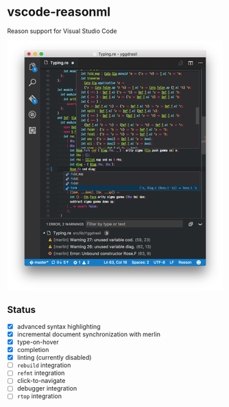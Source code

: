 # vscode-reasonml

Reason support for Visual Studio Code

![screenshot](https://github.com/freebroccolo/vscode-reasonml/raw/master/assets/screenshot.png)

## Status

- [x] advanced syntax highlighting
- [x] incremental document synchronization with merlin
- [x] type-on-hover
- [x] completion
- [x] linting (currently disabled)
- [ ] `rebuild` integration
- [ ] `refmt` integration
- [ ] click-to-navigate
- [ ] debugger integration
- [ ] `rtop` integration
